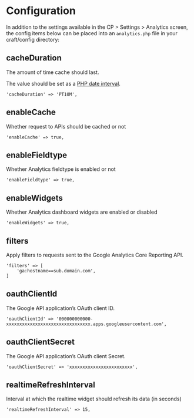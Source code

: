 # Configuration

In addition to the settings available in the CP > Settings > Analytics screen, the config items below can be placed into an `analytics.php` file in your craft/config directory:

## cacheDuration

The amount of time cache should last.

The value should be set as a [PHP date interval](http://www.php.net/manual/en/dateinterval.construct.php).

    'cacheDuration' => 'PT10M',

## enableCache

Whether request to APIs should be cached or not

    'enableCache' => true,

## enableFieldtype

Whether Analytics fieldtype is enabled or not

    'enableFieldtype' => true,


## enableWidgets

Whether Analytics dashboard widgets are enabled or disabled

    'enableWidgets' => true,

## filters

Apply filters to requests sent to the Google Analytics Core Reporting API.

	'filters' => [
		'ga:hostname==sub.domain.com',
	]

## oauthClientId

The Google API application’s OAuth client ID.

    'oauthClientId' => '000000000000-xxxxxxxxxxxxxxxxxxxxxxxxxxxxxxxx.apps.googleusercontent.com',

## oauthClientSecret

The Google API application’s OAuth client Secret.

    'oauthClientSecret' => 'xxxxxxxxxxxxxxxxxxxxxxxx',

## realtimeRefreshInterval

Interval at which the realtime widget should refresh its data (in seconds)

    'realtimeRefreshInterval' => 15,
